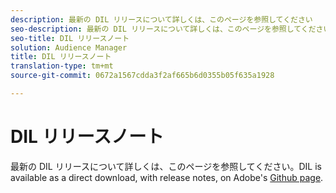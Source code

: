 ```yaml
---
description: 最新の DIL リリースについて詳しくは、このページを参照してください
seo-description: 最新の DIL リリースについて詳しくは、このページを参照してください
seo-title: DIL リリースノート
solution: Audience Manager
title: DIL リリースノート
translation-type: tm+mt
source-git-commit: 0672a1567cdda3f2af665b6d0355b05f635a1928

---
```



# DIL リリースノート

最新の DIL リリースについて詳しくは、このページを参照してください。DIL is available as a direct download, with release notes, on Adobe's [Github page](https://github.com/Adobe-Marketing-Cloud/dil/releases).

